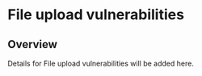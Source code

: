 # File upload vulnerabilities

## Overview
Details for File upload vulnerabilities will be added here.

